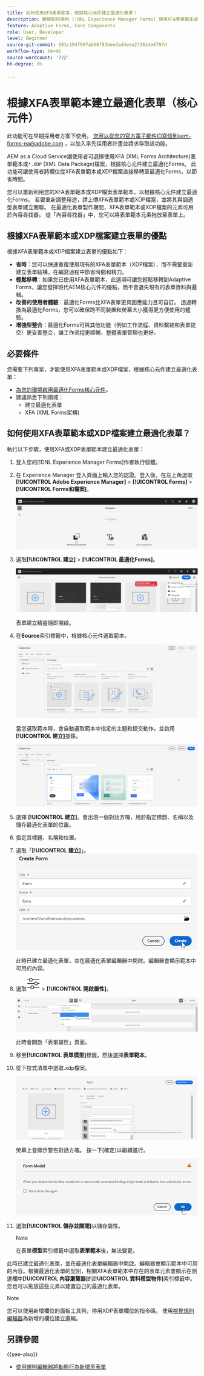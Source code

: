 ```yaml
---
title: 如何使用XFA表單範本，根據核心元件建立最適化表單？
description: 瞭解如何使用 [!DNL Experience Manager Forms] 使用XFA表單範本或XDP檔案來建立最適化表單。
feature: Adaptive Forms, Core Components
role: User, Developer
level: Beginner
source-git-commit: 681c194f997ab66f93beedad4eea273614e6797d
workflow-type: tm+mt
source-wordcount: '722'
ht-degree: 9%

---
```



# 根據XFA表單範本建立最適化表單（核心元件）

<span class="preview">此功能可在早期採用者方案下使用。 您可以從您的官方電子郵件ID寫信到aem-forms-ea@adobe.com ，以加入率先採用者計畫並請求存取該功能。</span>

AEM as a Cloud Service讓使用者可選擇使用XFA (XML Forms Architecture)表單範本或`*.XDP` (XML Data Package)檔案，根據核心元件建立最適化Forms。 此功能可讓使用者將欄位從XFA表單範本或XDP檔案直接移轉至最適化Forms，以節省時間。

您可以重新利用您的XFA表單範本或XDP檔案表單範本，以根據核心元件建立最適化Forms。 若要重新調整用途，請上傳XFA表單範本或XDP檔案，並將其與調適型表單建立關聯。 在最適化表單製作期間，XFA表單範本或XDP檔案的元素可用於內容尋找器。 從「內容尋找器」中，您可以將表單範本元素拖放至表單上。

## 根據XFA表單範本或XDP檔案建立表單的優點

根據XFA表單範本或XDP檔案建立表單的優點如下：

* **省時**：您可以快速重複使用現有的XFA表單範本（XDP檔案），而不需要重新建立表單結構，在編寫過程中節省時間和精力。
* **輕鬆移轉**：如果您已使用XFA表單範本，此選項可讓您輕鬆移轉到Adaptive Forms，讓您發揮現代AEM核心元件的優點，而不會遺失現有的表單資料與邏輯。
* **改善的使用者體驗**：最適化Forms比XFA表單更具回應能力且可自訂。 透過轉換為最適化Forms，您可以確保跨不同裝置和熒幕大小獲得更方便使用的體驗。
* **增強型整合**：最適化Forms可與其他功能（例如工作流程、資料繫結和表單提交）更妥善整合，讓工作流程更順暢，整體表單管理也更好。

## 必要條件

您需要下列專案，才能使用XFA表單範本或XDP檔案，根據核心元件建立最適化表單：

* [為您的環境啟用最適化Forms核心元件](enable-adaptive-forms-core-components.md)。
* 建議熟悉下列領域：
   * 建立最適化表單
   * XFA (XML Forms架構)

## 如何使用XFA表單範本或XDP檔案建立最適化表單？

執行以下步驟，使用XFA或XDP表單範本建立最適化表單：

1. 登入您的[!DNL Experience Manager Forms]作者執行個體。
1. 在 Experience Manager 登入頁面上輸入您的認證。登入後，在左上角選取&#x200B;**[!UICONTROL Adobe Experience Manager]** > **[!UICONTROL Forms]** > **[!UICONTROL Forms和檔案]**。

   ![Forms和檔案](/help/forms/assets/create-fdm.png)

1. 選取&#x200B;**[!UICONTROL 建立]** > **[!UICONTROL 最適化Forms]**。

   ![建立最適化表單](/help/forms/assets/create-af.png)

   表單建立精靈隨即開啟。
1. 在&#x200B;**Source**&#x200B;索引標籤中，根據核心元件選取範本。

   ![選取範本](/help/forms/assets/select-template.png)

   當您選取範本時，會自動選取範本中指定的主題和提交動作，並啟用&#x200B;**[!UICONTROL 建立]**&#x200B;按鈕。

   ![選取主題](/help/forms/assets/select-form-theme.png)

1. 選擇 **[!UICONTROL 建立]**。會出現一個對話方塊，用於指定標題、名稱以及儲存最適化表單的位置。
1. 指定其標題、名稱和位置。
1. 選取「**[!UICONTROL 建立]**」。
   ![提供名稱和標題](/help/forms/assets/create-form.png)

   此時已建立最適化表單，並在最適化表單編輯器中開啟。編輯器會顯示範本中可用的內容。
1. 選取![頁面資訊](/help/forms/assets/Smock_Properties_18_N.svg) > **[!UICONTROL 開啟屬性]**。

   ![開啟屬性](/help/forms/assets/form-properties.png)

   此時會開啟「表單屬性」頁面。
1. 移至&#x200B;**[!UICONTROL 表單模型]**&#x200B;標籤，然後選擇&#x200B;**表單範本**。
1. 從下拉式清單中選取.xdp檔案。

   ![選取XDP檔案](/help/forms/assets/select-xdp-file.png)

   熒幕上會顯示警告對話方塊。 按一下[確定]&#x200B;**&#x200B;**&#x200B;以繼續進行。

   ![警告對話方塊](/help/forms/assets/fdm-warning.png)

1. 選取&#x200B;**[!UICONTROL 儲存並關閉]**&#x200B;以儲存屬性。

   >[!NOTE]
   >
   > 在表單&#x200B;**模型**&#x200B;索引標籤中選取&#x200B;**表單範本**&#x200B;後，無法變更。


此時已建立最適化表單，並在最適化表單編輯器中開啟。編輯器會顯示範本中可用的內容。根據最適化表單的型別，相關XFA表單範本中存在的表單元素會顯示在側邊欄中&#x200B;**[!UICONTROL 內容瀏覽器]**&#x200B;的&#x200B;**[!UICONTROL 資料模型物件]**&#x200B;索引標籤中。 您也可以拖放這些元素以建置自己的最適化表單。

>[!NOTE]
>
> 您可以使用新增欄位的面板工具列，停用XDP表單欄位的指令碼。 使用[視覺規則編輯器](/help/forms/rule-editor-core-components.md)為新增的欄位建立邏輯。

## 另請參閱

{{see-also}}
* [使用規則編輯器將動態行為新增至表單](/help/forms/rule-editor-core-components.md)